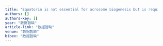 ```yaml
---
title: "Equatorin is not essential for acrosome biogenesis but is required for the acrosome reaction"
authors: []
authors-key: []
year: "数据暂缺"
article-link: "数据暂缺"
venue: "数据暂缺"
bibex: "数据暂缺"
---
```

